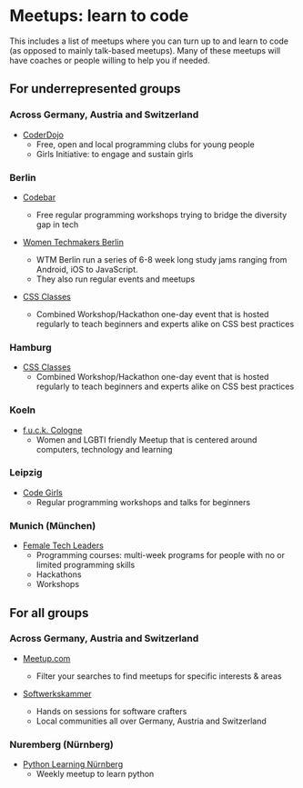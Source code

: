 # Meetups: learn to code

This includes a list of meetups where you can turn up to and learn to code (as opposed to mainly talk-based meetups). 
Many of these meetups will have coaches or people willing to help you if needed.
 
## For underrepresented groups

### Across Germany, Austria and Switzerland

* [CoderDojo](https://coderdojo.com/)
  * Free, open and local programming clubs for young people
  * Girls Initiative: to engage and sustain girls
  
### Berlin

* [Codebar](https://codebar.io/berlin)
  * Free regular programming workshops trying to bridge the diversity gap in tech

* [Women Techmakers Berlin](http://wtmberlin.com/)
  * WTM Berlin run a series of 6-8 week long study jams ranging from Android, iOS to JavaScript. 
  * They also run regular events and meetups

* [CSS Classes](https://cssclass.es/)
  * Combined Workshop/Hackathon one-day event that is hosted regularly to teach beginners and experts alike on CSS best practices

### Hamburg

* [CSS Classes](https://cssclass.es/)
  * Combined Workshop/Hackathon one-day event that is hosted regularly to teach beginners and experts alike on CSS best practices

### Koeln

* [f.u.c.k. Cologne](https://twitter.com/fuck_cologne)
  * Women and LGBTI friendly Meetup that is centered around computers, technology and learning

### Leipzig

* [Code Girls](https://codegirls.de/)
  * Regular programming workshops and talks for beginners

### Munich (München)

* [Female Tech Leaders](https://www.femaletechleaders.org/)
  * Programming courses: multi-week programs for people with no or limited programming skills
  * Hackathons
  * Workshops


## For all groups

### Across Germany, Austria and Switzerland

* [Meetup.com](http://meetup.com/)
  * Filter your searches to find meetups for specific interests & areas

* [Softwerkskammer](https://www.softwerkskammer.org/)
  * Hands on sessions for software crafters 
  * Local communities all over Germany, Austria and Switzerland
  
### Nuremberg (Nürnberg)

* [Python Learning Nürnberg](https://www.meetup.com/de-DE/Python-Learning-Nurnberg/)
  * Weekly meetup to learn python
